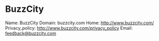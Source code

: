 
# BuzzCity

Name: BuzzCity
Domain: buzzcity.com
Home: http://www.buzzcity.com/
Privacy_policy: http://www.buzzcity.com/privacy_policy
Email: feedback@buzzcity.com
